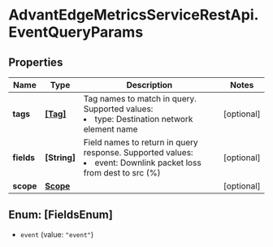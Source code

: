 # AdvantEdgeMetricsServiceRestApi.EventQueryParams

## Properties
Name | Type | Description | Notes
------------ | ------------- | ------------- | -------------
**tags** | [**[Tag]**](Tag.md) | Tag names to match in query. Supported values:<br> <li>type: Destination network element name | [optional] 
**fields** | **[String]** | Field names to return in query response. Supported values:<br> <li>event: Downlink packet loss from dest to src (%) | [optional] 
**scope** | [**Scope**](Scope.md) |  | [optional] 


<a name="[FieldsEnum]"></a>
## Enum: [FieldsEnum]


* `event` (value: `"event"`)




